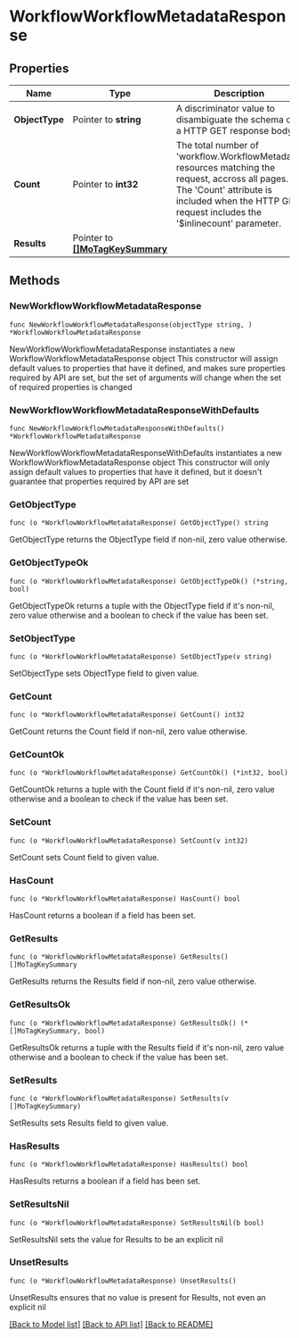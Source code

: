 # WorkflowWorkflowMetadataResponse

## Properties

Name | Type | Description | Notes
------------ | ------------- | ------------- | -------------
**ObjectType** | Pointer to **string** | A discriminator value to disambiguate the schema of a HTTP GET response body. | 
**Count** | Pointer to **int32** | The total number of &#39;workflow.WorkflowMetadata&#39; resources matching the request, accross all pages. The &#39;Count&#39; attribute is included when the HTTP GET request includes the &#39;$inlinecount&#39; parameter. | [optional] 
**Results** | Pointer to [**[]MoTagKeySummary**](MoTagKeySummary.md) |  | [optional] 

## Methods

### NewWorkflowWorkflowMetadataResponse

`func NewWorkflowWorkflowMetadataResponse(objectType string, ) *WorkflowWorkflowMetadataResponse`

NewWorkflowWorkflowMetadataResponse instantiates a new WorkflowWorkflowMetadataResponse object
This constructor will assign default values to properties that have it defined,
and makes sure properties required by API are set, but the set of arguments
will change when the set of required properties is changed

### NewWorkflowWorkflowMetadataResponseWithDefaults

`func NewWorkflowWorkflowMetadataResponseWithDefaults() *WorkflowWorkflowMetadataResponse`

NewWorkflowWorkflowMetadataResponseWithDefaults instantiates a new WorkflowWorkflowMetadataResponse object
This constructor will only assign default values to properties that have it defined,
but it doesn't guarantee that properties required by API are set

### GetObjectType

`func (o *WorkflowWorkflowMetadataResponse) GetObjectType() string`

GetObjectType returns the ObjectType field if non-nil, zero value otherwise.

### GetObjectTypeOk

`func (o *WorkflowWorkflowMetadataResponse) GetObjectTypeOk() (*string, bool)`

GetObjectTypeOk returns a tuple with the ObjectType field if it's non-nil, zero value otherwise
and a boolean to check if the value has been set.

### SetObjectType

`func (o *WorkflowWorkflowMetadataResponse) SetObjectType(v string)`

SetObjectType sets ObjectType field to given value.


### GetCount

`func (o *WorkflowWorkflowMetadataResponse) GetCount() int32`

GetCount returns the Count field if non-nil, zero value otherwise.

### GetCountOk

`func (o *WorkflowWorkflowMetadataResponse) GetCountOk() (*int32, bool)`

GetCountOk returns a tuple with the Count field if it's non-nil, zero value otherwise
and a boolean to check if the value has been set.

### SetCount

`func (o *WorkflowWorkflowMetadataResponse) SetCount(v int32)`

SetCount sets Count field to given value.

### HasCount

`func (o *WorkflowWorkflowMetadataResponse) HasCount() bool`

HasCount returns a boolean if a field has been set.

### GetResults

`func (o *WorkflowWorkflowMetadataResponse) GetResults() []MoTagKeySummary`

GetResults returns the Results field if non-nil, zero value otherwise.

### GetResultsOk

`func (o *WorkflowWorkflowMetadataResponse) GetResultsOk() (*[]MoTagKeySummary, bool)`

GetResultsOk returns a tuple with the Results field if it's non-nil, zero value otherwise
and a boolean to check if the value has been set.

### SetResults

`func (o *WorkflowWorkflowMetadataResponse) SetResults(v []MoTagKeySummary)`

SetResults sets Results field to given value.

### HasResults

`func (o *WorkflowWorkflowMetadataResponse) HasResults() bool`

HasResults returns a boolean if a field has been set.

### SetResultsNil

`func (o *WorkflowWorkflowMetadataResponse) SetResultsNil(b bool)`

 SetResultsNil sets the value for Results to be an explicit nil

### UnsetResults
`func (o *WorkflowWorkflowMetadataResponse) UnsetResults()`

UnsetResults ensures that no value is present for Results, not even an explicit nil

[[Back to Model list]](../README.md#documentation-for-models) [[Back to API list]](../README.md#documentation-for-api-endpoints) [[Back to README]](../README.md)


